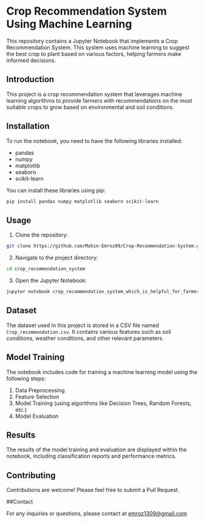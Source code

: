 # Crop Recommendation System Using Machine Learning

This repository contains a Jupyter Notebook that implements a Crop Recommendation System. This system uses machine learning to suggest the best crop to plant based on various factors, helping farmers make informed decisions.


## Introduction
This project is a crop recommendation system that leverages machine learning algorithms to provide farmers with recommendations on the most suitable crops to grow based on environmental and soil conditions.
## Installation

To run the notebook, you need to have the following libraries installed:

- pandas
- numpy
- matplotlib
- seaborn
- scikit-learn

You can install these libraries using pip:

```bash
pip install pandas numpy matplotlib seaborn scikit-learn
```

## Usage

1. Clone the repository:

```bash
git clone https://github.com/Mahin-Emroz09/Crop-Recommendation-System.git
```

2. Navigate to the project directory:

```bash
cd crop_recommendation_system
```

3. Open the Jupyter Notebook:

```bash
jupyter notebook crop_recommendation_system_which_is_helpful_for_farmers.ipynb
```

## Dataset

The dataset used in this project is stored in a CSV file named `Crop_recommendation.csv`. It contains various features such as soil conditions, weather conditions, and other relevant parameters.

## Model Training

The notebook includes code for training a machine learning model using the following steps:

1. Data Preprocessing
2. Feature Selection
3. Model Training (using algorithms like Decision Trees, Random Forests, etc.)
4. Model Evaluation

## Results

The results of the model training and evaluation are displayed within the notebook, including classification reports and performance metrics.

## Contributing

Contributions are welcome! Please feel free to submit a Pull Request.

##Contact

For any inquiries or questions, please contact  at emroz1309@gmail.com



